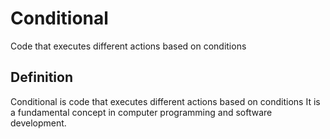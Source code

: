 # Conditional

Code that executes different actions based on conditions

## Definition
Conditional is code that executes different actions based on conditions It is a fundamental concept in computer programming and software development.

